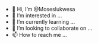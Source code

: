 - 👋 Hi, I’m @Moseslukwesa
- 👀 I’m interested in ...
- 🌱 I’m currently learning ...
- 💞️ I’m looking to collaborate on ...
- 📫 How to reach me ...

<!---
Moseslukwesa/Moseslukwesa is a ✨ special ✨ repository because its `README.md` (this file) appears on your GitHub profile.
You can click the Preview link to take a look at your changes.
--->
